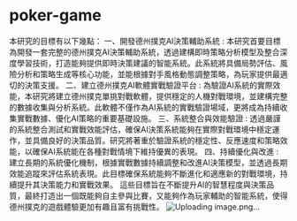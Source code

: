 # poker-game

本研究的目標有以下幾點：
一、開發德州撲克AI決策輔助系統 : 本研究首要目標為開發一套完整的德州撲克AI決策輔助系統，透過建構即時策略分析模型及整合深度學習技術，打造能夠提供即時決策建議的智能系統。此系統將具備局勢評估、風險分析和策略生成等核心功能，並能根據對手風格動態調整策略，為玩家提供最適切的決策支援。
二、建立德州撲克AI軟體實戰驗證平台 : 為驗證AI系統的實際效能，本研究將建立德州撲克單挑對戰軟體，提供穩定的人機對戰環境，並建構完整的數據收集與分析系統。此軟體不僅作為AI系統的實戰驗證場域，更將成為持續收集實戰數據、優化AI策略的重要基礎設施。
三、系統整合與效能驗證 : 透過嚴謹的系統整合測試和實戰效能評估，確保AI決策系統能夠在實際對戰環境中穩定運作，並具備良好的決策品質。研究將著重於驗證系統的穩定性、反應速度和策略效能，以確保AI系統能在各種對戰情境下維持優異的表現。
四、持續優化與改進 : 建立長期的系統優化機制，根據實戰數據持續調整和改進AI決策模型，並透過長期效能追蹤來評估系統表現。此目標確保系統能夠不斷進化和適應新的對戰環境，持續提升其決策能力和實戰效果。
這些目標旨在不斷提升AI的智慧程度與決策品質，最終打造出一個既能夠自主參與比賽，又能夠作為玩家輔助的智能系統，使得德州撲克的遊戲體驗更加有趣且富有挑戰性。
![Uploading image.png…]()
